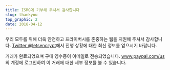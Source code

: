 ```yaml
---
title: ISRG에 기부해 주셔서 감사합니다
slug: thankyou
top_graphic: 2
date: 2018-04-12
---
```


우리 모두를 위해 더욱 안전하고 프라이버시를 존중하는 웹을 지원해 주셔서 감사합니다. [Twitter @letsencrypt](https://twitter.com/letsencrypt)에서 진행 상황에 대한 최신 정보를 얻으시기 바랍니다.

거래가 완료되었으며 구매 영수증이 이메일로 전송되었습니다. <a href="https://www.paypal.com/us">www.paypal.com/us</a>의 계정에 로그인하여 이 거래에 대한 세부 정보를 볼 수 있습니다.
